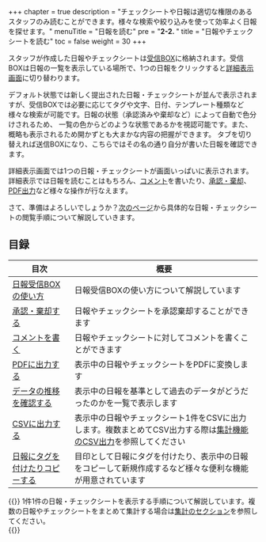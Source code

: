 +++
chapter = true
description = "チェックシートや日報は適切な権限のあるスタッフのみ読むことができます。様々な検索や絞り込みを使って効率よく日報を探せます。"
menuTitle = "日報を読む"
pre = "<b>2-2. </b>"
title = "日報やチェックシートを読む"
toc = false
weight = 30
+++

スタッフが作成した日報やチェックシートは[受信BOX](/report/read/list/)に格納されます。受信BOXは日報の一覧を表示している場所で、1つの日報をクリックすると[詳細表示画面](/report/read/)に切り替わります。  

デフォルト状態では新しく提出された日報・チェックシートが並んで表示されますが、受信BOXでは必要に応じてタグや文字、日付、テンプレート種類など様々な検索が可能です。日報の状態（承認済みや棄却など）によって自動で色分けされるため、
一覧の色からどのような状態であるかを視認可能です。また、概略も表示されるため開かずとも大まかな内容の把握ができます。
タブを切り替えれば送信BOXになり、こちらではその名の通り自分が書いた日報を確認できます。

詳細表示画面では1つの日報・チェックシートが画面いっぱいに表示されます。詳細表示では日報を読むことはもちろん、[コメント](/report/read/comment/)を書いたり、[承認・棄却](/report/read/state/)、[PDF出力](/report/read/pdf/)など様々な操作が行なえます。  

さて、準備はよろしいでしょうか？[次のページ](/report/read/list/)から具体的な日報・チェックシートの閲覧手順について解説していきます。

## 目録

|目次|概要|
|---|---|
|[日報受信BOXの使い方](/report/read/list/)|日報受信BOXの使い方について解説しています|
|[承認・棄却する](/report/read/state/)|日報やチェックシートを承認棄却することができます|
|[コメントを書く](/report/read/comment/)|日報やチェックシートに対してコメントを書くことができます|
|[PDFに出力する](/report/read/pdf/)|表示中の日報やチェックシートをPDFに変換します|
|[データの推移を確認する](/report/read/analytics/)|表示中の日報を基準として過去のデータがどうだったのかを一覧で表示します|
|[CSVに出力する](/report/read/csv/)|表示中の日報やチェックシート1件をCSVに出力します。複数まとめてCSV出力する際は[集計機能のCSV出力](/report/totalling/csv/)を参照してください|
|[日報にタグを付けたりコピーする](/report/read/other/)|目印として日報にタグを付けたり、表示中の日報をコピーして新規作成するなど様々な便利な機能が用意されています|

{{<alice pos="right" icon="here">}}
1件1件の日報・チェックシートを表示する手順について解説しています。複数の日報やチェックシートをまとめて集計する場合は[集計のセクション](/report/totalling/)を参照してください。  
{{</alice>}}
